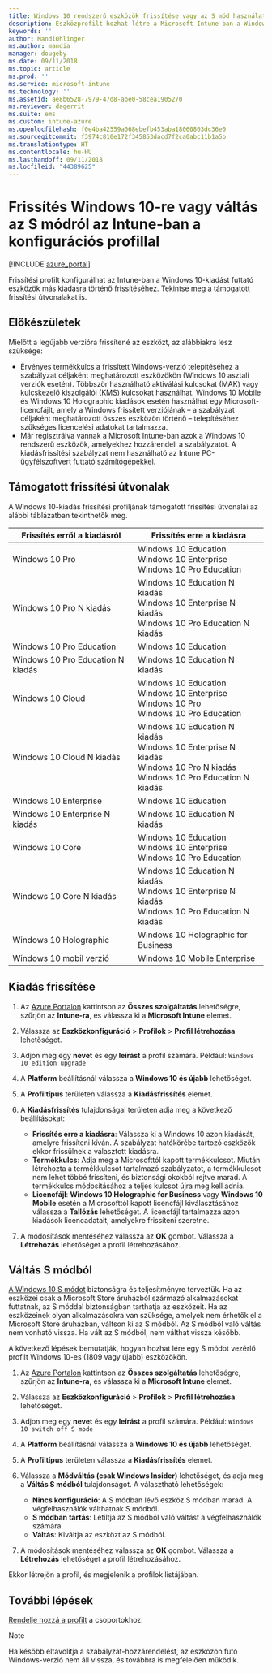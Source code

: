 ```yaml
---
title: Windows 10 rendszerű eszközök frissítése vagy az S mód használata az Azure-beli Microsoft Intune-nal | Microsoft Docs
description: Eszközprofilt hozhat létre a Microsoft Intune-ban a Windows 10 rendszerű eszközök más kiadásokra történő frissítéséhez. Például a Windows 10 Professionalről a Windows 10 Enterprise-ra frissíthet. Emellett engedélyezheti vagy kikapcsolhatja az S módot egy eszközön a konfigurációs profillal. Tekintse meg a Windows 10 Pro, N Edition, Education, Cloud, Enterprise, Core, Holographic és Mobile kiadások támogatott frissítési útvonalait is.
keywords: ''
author: MandiOhlinger
ms.author: mandia
manager: dougeby
ms.date: 09/11/2018
ms.topic: article
ms.prod: ''
ms.service: microsoft-intune
ms.technology: ''
ms.assetid: ae8b6528-7979-47d8-abe0-58cea1905270
ms.reviewer: dagerrit
ms.suite: ems
ms.custom: intune-azure
ms.openlocfilehash: f0e4ba42559a068ebefb453aba18060803dc36e0
ms.sourcegitcommit: f3974c810e172f345853dacd7f2ca0abc11b1a5b
ms.translationtype: HT
ms.contentlocale: hu-HU
ms.lasthandoff: 09/11/2018
ms.locfileid: "44389625"
---
```

# <a name="use-a-configuration-profile-to-upgrade-windows-10-or-switch-from-s-mode-in-intune"></a>Frissítés Windows 10-re vagy váltás az S módról az Intune-ban a konfigurációs profillal
[!INCLUDE [azure_portal](./includes/azure_portal.md)]

Frissítési profilt konfigurálhat az Intune-ban a Windows 10-kiadást futtató eszközök más kiadásra történő frissítéséhez. Tekintse meg a támogatott frissítési útvonalakat is.

## <a name="before-you-begin"></a>Előkészületek
Mielőtt a legújabb verzióra frissítené az eszközt, az alábbiakra lesz szüksége:

- Érvényes termékkulcs a frissített Windows-verzió telepítéséhez a szabályzat céljaként meghatározott eszközökön (Windows 10 asztali verziók esetén). Többször használható aktiválási kulcsokat (MAK) vagy kulcskezelő kiszolgálói (KMS) kulcsokat használhat. Windows 10 Mobile és Windows 10 Holographic kiadások esetén használhat egy Microsoft-licencfájlt, amely a Windows frissített verziójának – a szabályzat céljaként meghatározott összes eszközön történő – telepítéséhez szükséges licencelési adatokat tartalmazza.
- Már regisztrálva vannak a Microsoft Intune-ban azok a Windows 10 rendszerű eszközök, amelyekhez hozzárendeli a szabályzatot. A kiadásfrissítési szabályzat nem használható az Intune PC-ügyfélszoftvert futtató számítógépekkel.

## <a name="supported-upgrade-paths"></a>Támogatott frissítési útvonalak
A Windows 10-kiadás frissítési profiljának támogatott frissítési útvonalai az alábbi táblázatban tekinthetők meg.

| Frissítés erről a kiadásról | Frissítés erre a kiadásra |
|---|---|
| Windows 10 Pro | Windows 10 Education <br/>Windows 10 Enterprise <br/>Windows 10 Pro Education |
| Windows 10 Pro N kiadás | Windows 10 Education N kiadás <br/>Windows 10 Enterprise N kiadás <br/>Windows 10 Pro Education N kiadás | 
| Windows 10 Pro Education | Windows 10 Education | 
| Windows 10 Pro Education N kiadás | Windows 10 Education N kiadás |
| Windows 10 Cloud | Windows 10 Education <br/>Windows 10 Enterprise <br/>Windows 10 Pro <br/>Windows 10 Pro Education | 
| Windows 10 Cloud N kiadás | Windows 10 Education N kiadás <br/>Windows 10 Enterprise N kiadás <br/>Windows 10 Pro N kiadás <br/>Windows 10 Pro Education N kiadás | 
| Windows 10 Enterprise | Windows 10 Education | 
| Windows 10 Enterprise N kiadás | Windows 10 Education N kiadás | 
| Windows 10 Core | Windows 10 Education <br/>Windows 10 Enterprise <br/>Windows 10 Pro Education | 
| Windows 10 Core N kiadás | Windows 10 Education N kiadás <br/>Windows 10 Enterprise N kiadás <br/>Windows 10 Pro Education N kiadás | 
| Windows 10 Holographic | Windows 10 Holographic for Business |
| Windows 10 mobil verzió | Windows 10 Mobile Enterprise |


<!-- Testing a new table on 3/5/18 

The following lists provide the supported upgrade paths for the Windows 10 edition upgrade profile. The Windows 10 edition to upgrade to is in bold followed by the list of supported editions that you can upgrade from:

**Windows 10 Education**
- Windows 10 Pro
- Windows 10 Pro Education
- Windows 10 Cloud
- Windows 10 Enterprise
- Windows 10 Core
    
**Windows 10 Education N edition**    
- Windows 10 Pro N edition
- Windows 10 Pro Education N edition
- Windows 10 Cloud N edition
- Windows 10 Enterprise N edition
- Windows 10 Core N edition
    
**Windows 10 Enterprise**
- Windows 10 Pro
- Windows 10 Cloud
- Windows 10 Core
    
**Windows 10 Enterprise N edition**
- Windows 10 Pro N edition
- Windows 10 Cloud N edition
- Windows 10 Core N edition
    
**Windows 10 Pro**
- Windows 10 Cloud
    
**Windows 10 Pro N edition**
- Windows 10 Cloud N edition
    
**Windows 10 Pro Education**
- Windows 10 Pro
- Windows 10 Cloud
- Windows 10 Core
    
**Windows 10 Pro Education N edition**
- Windows 10 Pro N edition
- Windows 10 Cloud N edition
- Windows 10 Core N edition

**Windows 10 Holographic for Business**
- Windows 10 Holographic

**Windows 10 Mobile Enterprise**
- Windows 10 Mobile -->

<!--The following table provides information about the supported upgrade paths for Windows 10 editions in this policy:

![supported](./media/check_grn.png)  (X) = not supported    
![unsupported](./media/x_blk.png)    (green checkmark) = supported    

|Upgrade from edition\Upgrade to edition|Education|Education N|Pro Education|Pro Education N|Enterprise|Enterprise N|Professional|Professional N|Mobile Enterprise|Holographic for Business|
|--------|--------|--------|--------|--------|--------|--------|--------|--------|--------|--------|--------|
|Pro|![supported](./media/check_grn.png)|![unsupported](./media/x_blk.png)|![supported](./media/check_grn.png)|![unsupported](./media/x_blk.png)|![supported](./media/check_grn.png)|![unsupported](./media/x_blk.png)|![unsupported](./media/x_blk.png)|![unsupported](./media/x_blk.png)|![unsupported](./media/x_blk.png)|![unsupported](./media/x_blk.png)|
|Pro N|![unsupported](./media/x_blk.png)|![supported](./media/check_grn.png)|![unsupported](./media/x_blk.png)|![supported](./media/check_grn.png)|![unsupported](./media/x_blk.png)|![supported](./media/check_grn.png)|![unsupported](./media/x_blk.png)|![unsupported](./media/x_blk.png)|![unsupported](./media/x_blk.png)|![unsupported](./media/x_blk.png)|
|Pro Education|![supported](./media/check_grn.png)|![unsupported](./media/x_blk.png)|![unsupported](./media/x_blk.png)|![unsupported](./media/x_blk.png)|![unsupported](./media/x_blk.png)|![unsupported](./media/x_blk.png)|![unsupported](./media/x_blk.png)|![unsupported](./media/x_blk.png)|![unsupported](./media/x_blk.png)|![unsupported](./media/x_blk.png)|
|Pro Education N|![unsupported](./media/x_blk.png)|![supported](./media/check_grn.png)|![unsupported](./media/x_blk.png)|![unsupported](./media/x_blk.png)|![unsupported](./media/x_blk.png)|![unsupported](./media/x_blk.png)|![unsupported](./media/x_blk.png)|![unsupported](./media/x_blk.png)|![unsupported](./media/x_blk.png)|![unsupported](./media/x_blk.png)|
|Cloud|![supported](./media/check_grn.png)|![unsupported](./media/x_blk.png)|![supported](./media/check_grn.png)|![unsupported](./media/x_blk.png)|![supported](./media/check_grn.png)|![unsupported](./media/x_blk.png)|![supported](./media/check_grn.png)|![unsupported](./media/x_blk.png)|![unsupported](./media/x_blk.png)|![unsupported](./media/x_blk.png)|
|Cloud N|![unsupported](./media/x_blk.png)|![supported](./media/check_grn.png)|![unsupported](./media/x_blk.png)|![supported](./media/check_grn.png)|![unsupported](./media/x_blk.png)|![supported](./media/check_grn.png)|![unsupported](./media/x_blk.png)|![supported](./media/check_grn.png)|![unsupported](./media/x_blk.png)|![unsupported](./media/x_blk.png)|
|Enterprise|![supported](./media/check_grn.png)|![unsupported](./media/x_blk.png)|![unsupported](./media/x_blk.png)|![unsupported](./media/x_blk.png)|![unsupported](./media/x_blk.png)|![unsupported](./media/x_blk.png)|![unsupported](./media/x_blk.png)|![unsupported](./media/x_blk.png)|![unsupported](./media/x_blk.png)|![unsupported](./media/x_blk.png)|
|Enterprise N|![unsupported](./media/x_blk.png)|![supported](./media/check_grn.png)|![unsupported](./media/x_blk.png)|![unsupported](./media/x_blk.png)|![unsupported](./media/x_blk.png)|![unsupported](./media/x_blk.png)|![unsupported](./media/x_blk.png)|![unsupported](./media/x_blk.png)|![unsupported](./media/x_blk.png)|![unsupported](./media/x_blk.png)|
|Core|![supported](./media/check_grn.png)|![unsupported](./media/x_blk.png)|![supported](./media/check_grn.png)|![unsupported](./media/x_blk.png)|![unsupported](./media/x_blk.png)|![unsupported](./media/x_blk.png)   |![unsupported](./media/x_blk.png)|![unsupported](./media/x_blk.png)|![unsupported](./media/x_blk.png)|![unsupported](./media/x_blk.png)|
|Core N|![unsupported](./media/x_blk.png)|![supported](./media/check_grn.png)|![unsupported](./media/x_blk.png)|![supported](./media/check_grn.png)|![unsupported](./media/x_blk.png)|![unsupported](./media/x_blk.png)|![unsupported](./media/x_blk.png)|![unsupported](./media/x_blk.png)|![unsupported](./media/x_blk.png)|![unsupported](./media/x_blk.png)|
|Mobile|![unsupported](./media/x_blk.png)|![unsupported](./media/x_blk.png)|![unsupported](./media/x_blk.png)|![unsupported](./media/x_blk.png)|![unsupported](./media/x_blk.png)|![unsupported](./media/x_blk.png)|![unsupported](./media/x_blk.png)|![unsupported](./media/x_blk.png)|![supported](./media/check_grn.png)|![unsupported](./media/x_blk.png)|
|Holographic|![unsupported](./media/x_blk.png)|![unsupported](./media/x_blk.png)|![unsupported](./media/x_blk.png)|![unsupported](./media/x_blk.png)|![unsupported](./media/x_blk.png)|![unsupported](./media/x_blk.png)|![unsupported](./media/x_blk.png)|![unsupported](./media/x_blk.png)|![unsupported](./media/x_blk.png)|![supported](./media/check_grn.png) -->

## <a name="upgrade-the-edition"></a>Kiadás frissítése

1. Az [Azure Portalon](https://portal.azure.com) kattintson az **Összes szolgáltatás** lehetőségre, szűrjön az **Intune-ra**, és válassza ki a **Microsoft Intune** elemet.
2. Válassza az **Eszközkonfiguráció** > **Profilok** > **Profil létrehozása** lehetőséget.
3. Adjon meg egy **nevet** és egy **leírást** a profil számára. Például: `Windows 10 edition upgrade`
4. A **Platform** beállításnál válassza a **Windows 10 és újabb** lehetőséget.
5. A **Profiltípus** területen válassza a **Kiadásfrissítés** elemet.
6. A **Kiadásfrissítés** tulajdonságai területen adja meg a következő beállításokat:

   - **Frissítés erre a kiadásra**: Válassza ki a Windows 10 azon kiadását, amelyre frissíteni kíván. A szabályzat hatókörébe tartozó eszközök ekkor frissülnek a választott kiadásra.
   - **Termékkulcs**: Adja meg a Microsofttól kapott termékkulcsot. Miután létrehozta a termékkulcsot tartalmazó szabályzatot, a termékkulcsot nem lehet többé frissíteni, és biztonsági okokból rejtve marad. A termékkulcs módosításához a teljes kulcsot újra meg kell adnia.
   - **Licencfájl**: **Windows 10 Holographic for Business** vagy **Windows 10 Mobile** esetén a Microsofttól kapott licencfájl kiválasztásához válassza a **Tallózás** lehetőséget. A licencfájl tartalmazza azon kiadások licencadatait, amelyekre frissíteni szeretne.

7. A módosítások mentéséhez válassza az **OK** gombot. Válassza a **Létrehozás** lehetőséget a profil létrehozásához.

## <a name="switch-out-of-s-mode"></a>Váltás S módból

[A Windows 10 S módot](https://support.microsoft.com/help/4456067/windows-10-switch-out-of-s-mode) biztonságra és teljesítményre terveztük. Ha az eszközei csak a Microsoft Store áruházból származó alkalmazásokat futtatnak, az S móddal biztonságban tarthatja az eszközeit. Ha az eszközeinek olyan alkalmazásokra van szüksége, amelyek nem érhetők el a Microsoft Store áruházban, váltson ki az S módból. Az S módból való váltás nem vonható vissza. Ha vált az S módból, nem válthat vissza később.

A következő lépések bemutatják, hogyan hozhat lére egy S módot vezérlő profilt Windows 10-es (1809 vagy újabb) eszközökön.

1. Az [Azure Portalon](https://portal.azure.com) kattintson az **Összes szolgáltatás** lehetőségre, szűrjön az **Intune-ra**, és válassza ki a **Microsoft Intune** elemet.
2. Válassza az **Eszközkonfiguráció** > **Profilok** > **Profil létrehozása** lehetőséget.
3. Adjon meg egy **nevet** és egy **leírást** a profil számára. Például: `Windows 10 switch off S mode`
4. A **Platform** beállításnál válassza a **Windows 10 és újabb** lehetőséget.
5. A **Profiltípus** területen válassza a **Kiadásfrissítés** elemet.
6. Válassza a **Módváltás (csak Windows Insider)** lehetőséget, és adja meg a **Váltás S módból** tulajdonságot. A választható lehetőségek:

    - **Nincs konfiguráció**: A S módban lévő eszköz S módban marad. A végfelhasználók válthatnak S módból.
    - **S módban tartás**: Letiltja az S módból való váltást a végfelhasználók számára.
    - **Váltás**: Kiváltja az eszközt az S módból.

7. A módosítások mentéséhez válassza az **OK** gombot. Válassza a **Létrehozás** lehetőséget a profil létrehozásához.

Ekkor létrejön a profil, és megjelenik a profilok listájában.

## <a name="next-steps"></a>További lépések

[Rendelje hozzá a profilt](device-profile-assign.md) a csoportokhoz.

>[!NOTE]
>Ha később eltávolítja a szabályzat-hozzárendelést, az eszközön futó Windows-verzió nem áll vissza, és továbbra is megfelelően működik.
